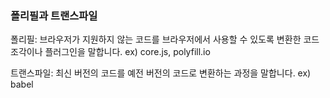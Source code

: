 ### 폴리필과 트랜스파일

폴리필: 브라우저가 지원하지 않는 코드를 브라우저에서 사용할 수 있도록 변환한 코드 조각이나 플러그인을 말합니다.
ex) core.js, polyfill.io

트랜스파일: 최신 버전의 코드를 예전 버전의 코드로 변환하는 과정을 말합니다.
ex) babel
